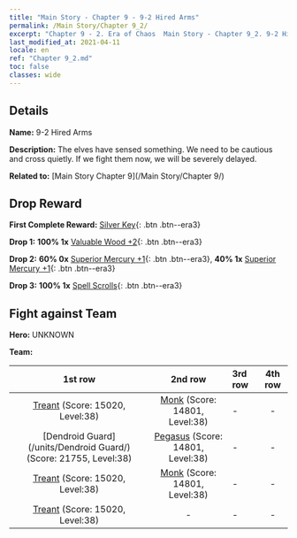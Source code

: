 ```yaml
---
title: "Main Story - Chapter 9 - 9-2 Hired Arms"
permalink: /Main Story/Chapter 9_2/
excerpt: "Chapter 9 - 2. Era of Chaos  Main Story - Chapter 9_2. 9-2 Hired Arms"
last_modified_at: 2021-04-11
locale: en
ref: "Chapter 9_2.md"
toc: false
classes: wide
---
```


## Details

 **Name:** 9-2 Hired Arms

 **Description:** The elves have sensed something. We need to be cautious and cross quietly. If we fight them now, we will be severely delayed.

 **Related to:** [Main Story Chapter 9](/Main Story/Chapter 9/)

## Drop Reward

 **First Complete Reward:** [Silver Key](/Items/con_693/){: .btn .btn--era3}

 **Drop 1:** **100% 1x** [Valuable Wood +2](/Items/mat_27/){: .btn .btn--era3}

 **Drop 2:** **60% 0x** [Superior Mercury +1](/Items/mat_21/){: .btn .btn--era3}, **40% 1x** [Superior Mercury +1](/Items/mat_21/){: .btn .btn--era3}

 **Drop 3:** **100% 1x** [Spell Scrolls](/Items/con_694/){: .btn .btn--era3}


## Fight against Team
 **Hero:** UNKNOWN

 **Team:**


  | 1st row | 2nd row | 3rd row | 4th row |
  |:----:|:----:|:----|:----:|
  | [Treant](/units/Treant/) (Score: 15020, Level:38)  | [Monk](/units/Monk/) (Score: 14801, Level:38)  | - | - |
  | [Dendroid Guard](/units/Dendroid Guard/) (Score: 21755, Level:38)  | [Pegasus](/units/Pegasus/) (Score: 14801, Level:38)  | - | - |
  | [Treant](/units/Treant/) (Score: 15020, Level:38)  | [Monk](/units/Monk/) (Score: 14801, Level:38)  | - | - |
  | [Treant](/units/Treant/) (Score: 15020, Level:38)  | - | - | - |


